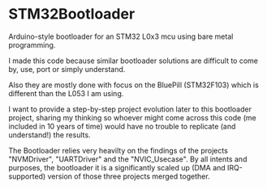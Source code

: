 # STM32Bootloader

Arduino-style bootloader for an STM32 L0x3 mcu using bare metal programming.

I made this code because similar bootloader solutions are difficult to come by, use, port or simply understand.

Also they are mostly done with focus on the BluePill (STM32F103) which is different than the L053 I am using.

I want to provide a step-by-step project evolution later to this bootloader project, sharing my thinking so whoever might come across this code (me included in 10 years of time) would have no trouble to replicate (and understand!) the results.

The Bootloader relies very heavilty on the findings of the projects "NVMDriver", "UARTDriver" and the "NVIC_Usecase". By all intents and purposes, the bootloader it is a significantly scaled up (DMA and IRQ-supported) version of those three projects merged together.
